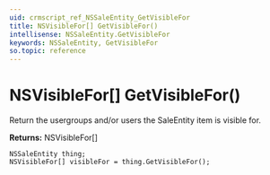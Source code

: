 ```yaml
---
uid: crmscript_ref_NSSaleEntity_GetVisibleFor
title: NSVisibleFor[] GetVisibleFor()
intellisense: NSSaleEntity.GetVisibleFor
keywords: NSSaleEntity, GetVisibleFor
so.topic: reference
---
```


# NSVisibleFor[] GetVisibleFor()

Return the usergroups and/or users the SaleEntity item is visible for.

**Returns:** NSVisibleFor[]

```crmscript
NSSaleEntity thing;
NSVisibleFor[] visibleFor = thing.GetVisibleFor();
```

